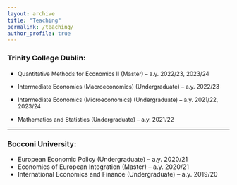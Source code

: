 ```yaml
---
layout: archive
title: "Teaching"
permalink: /teaching/
author_profile: true
---
```


### Trinity College Dublin:
- <p style="font-size: 0.8rem">Quantitative Methods for Economics II (Master) – a.y. 2022/23, 2023/24</p>
- <p style="font-size: 0.8rem">Intermediate Economics (Macroeconomics) (Undergraduate) – a.y. 2022/23</p>
- <p style="font-size: 0.8rem">Intermediate Economics (Microeconomics) (Undergraduate) – a.y. 2021/22, 2023/24</p>
- <p style="font-size: 0.8rem">Mathematics and Statistics (Undergraduate) – a.y. 2021/22</p>

---

### Bocconi University:
- European Economic Policy (Undergraduate) – a.y. 2020/21
- Economics of European Integration (Master) – a.y. 2020/21
- International Economics and Finance (Undergraduate) – a.y. 2019/20
